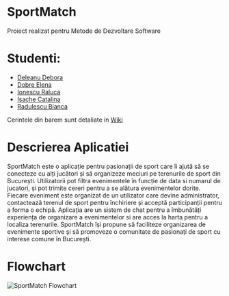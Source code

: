 # SportMatch

Proiect realizat pentru Metode de Dezvoltare Software

# Studenti: 
* [Deleanu Debora](https://github.com/simonadeboradeleanu)
* [Dobre Elena](https://github.com/elenaaad)
* [Ionescu Raluca](https://github.com/RalucaIonescu12)
* [Isache Catalina](https://github.com/catalina-isache)
* [Radulescu Bianca](https://github.com/biancaradulescu28)

Cerintele din barem sunt detaliate in [Wiki](https://github.com/elenaaad/SportMatch/wiki)

# Descrierea Aplicatiei

SportMatch este o aplicație pentru pasionații de sport care îi ajută să se conecteze cu alți jucători și să organizeze meciuri pe terenurile de sport din București.
Utilizatorii pot filtra evenimentele în funcție de data si numarul de jucatori, și pot trimite cereri pentru a se alătura evenimentelor dorite.
Fiecare eveniment este organizat de un utilizator care devine administrator, contactează terenul de sport pentru închiriere și
acceptă participanții pentru a forma o echipă. Aplicația are un sistem de chat pentru a îmbunătăți experiența de organizare a evenimentelor si are acces la harta pentru a localiza terenurile. SportMatch își propune să faciliteze organizarea de evenimente sportive și să promoveze o comunitate de pasionați de sport
cu interese comune în București.

# Flowchart


![SportMatch Flowchart](https://github.com/elenaaad/SportMatch/assets/94315701/e947eee2-56ab-499b-aa21-f15bf4d09bfa)
